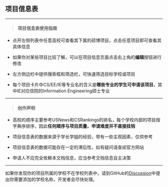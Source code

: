 ## 项目信息表

---

> #### 项目信息表使用指南

* 点开左侧列表中任意高校可查看其下属的硕博项目，点击任意项目即可查看其具体信息

* 如果你对某些项目比较了解，可以在项目信息页面点击右上角的**编辑**按钮进行修改

* 左方侧边栏中提供搜索框和筛选栏，可快速筛选目标学校或项目

* 每个项目卡片中CS/EE/IE等专业名的含义是**哪些专业的学生可申请该项目**，其中IE对应信院的Information Engineering硕士专业

---

> #### 创作声明

* 高校的顺序主要参考USNews和CSRankings的排名，每个学校内部的项目按字典序排序，因此**任何顺序与项目质量、申请难度并不直接挂钩**

* 项目信息表的数据来源于学长学姐的经验，带有一些主观因素，仅供参考

* 项目信息表的数据可能存在一定的滞后性，如有疑问请查阅官方网站

* 申请人不应完全依赖本文档信息，应当参考文档信息自主决策

---

如果你发现你的项目所属的学校不在学校列表中，请到GitHub的[Discussion](https://github.com/orgs/OpenSIST/discussions/23)中提出你需要添加的学校名称，开发者会尽快处理。
